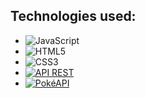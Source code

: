 ## Technologies used:
- ![JavaScript](https://img.shields.io/badge/JavaScript-%23323330.svg?style=plastic&logo=javascript&logoColor=%23F7DF1E)
- ![HTML5](https://img.shields.io/badge/HTML5-%23E34F26.svg?style=plastic&logo=html5&logoColor=white) 
- ![CSS3](https://img.shields.io/badge/CSS3-%231572B6.svg?style=plastic&logo=css3&logoColor=white) 
- [![API REST](https://img.shields.io/badge/API%20REST-%23007ACC.svg?style=plastic&logo=rest&logoColor=white)](https://exemplo-api-rest.com)
- [![PokéAPI](https://img.shields.io/badge/Pok%C3%A9API-%23333.svg?style=plastic&logo=pokemon&logoColor=white)](https://pokeapi.co/)


